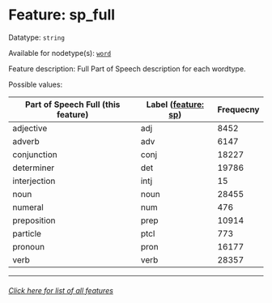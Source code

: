 # Feature: sp_full

Datatype: `string`

Available for nodetype(s): [`word`](wordnodefeatures.md)

Feature description: Full Part of Speech description for each wordtype.

Possible values:

Part of Speech Full (this feature) | Label ([feature: sp](sp.md)) | Frequecny
--- | --- | ---
adjective | adj | 8452
adverb | adv | 6147
conjunction | conj | 18227
determiner | det | 19786
interjection | intj | 15
noun | noun | 28455
numeral | num | 476
preposition | prep | 10914
particle | ptcl | 773
pronoun | pron | 16177
verb | verb | 28357


---
###### [Click here for list of all features](home.md)
